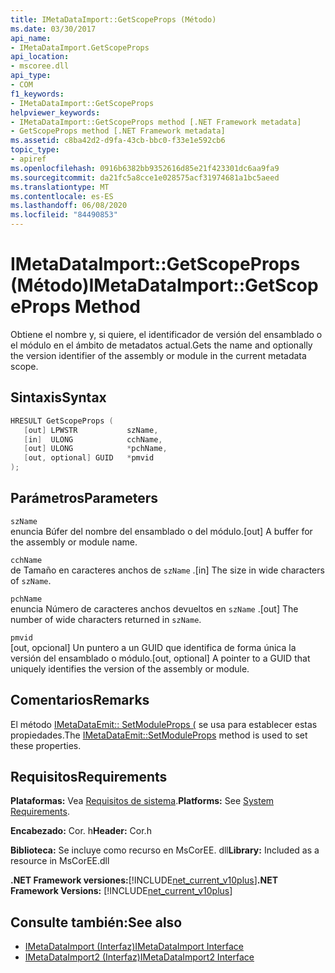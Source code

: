 ```yaml
---
title: IMetaDataImport::GetScopeProps (Método)
ms.date: 03/30/2017
api_name:
- IMetaDataImport.GetScopeProps
api_location:
- mscoree.dll
api_type:
- COM
f1_keywords:
- IMetaDataImport::GetScopeProps
helpviewer_keywords:
- IMetaDataImport::GetScopeProps method [.NET Framework metadata]
- GetScopeProps method [.NET Framework metadata]
ms.assetid: c8ba42d2-d9fa-43cb-bbc0-f33e1e592cb6
topic_type:
- apiref
ms.openlocfilehash: 0916b6382bb9352616d85e21f423301dc6aa9fa9
ms.sourcegitcommit: da21fc5a8cce1e028575acf31974681a1bc5aeed
ms.translationtype: MT
ms.contentlocale: es-ES
ms.lasthandoff: 06/08/2020
ms.locfileid: "84490853"
---
```

# <a name="imetadataimportgetscopeprops-method"></a><span data-ttu-id="53954-102">IMetaDataImport::GetScopeProps (Método)</span><span class="sxs-lookup"><span data-stu-id="53954-102">IMetaDataImport::GetScopeProps Method</span></span>
<span data-ttu-id="53954-103">Obtiene el nombre y, si quiere, el identificador de versión del ensamblado o el módulo en el ámbito de metadatos actual.</span><span class="sxs-lookup"><span data-stu-id="53954-103">Gets the name and optionally the version identifier of the assembly or module in the current metadata scope.</span></span>  
  
## <a name="syntax"></a><span data-ttu-id="53954-104">Sintaxis</span><span class="sxs-lookup"><span data-stu-id="53954-104">Syntax</span></span>  
  
```cpp  
HRESULT GetScopeProps (  
   [out] LPWSTR           szName,  
   [in]  ULONG            cchName,  
   [out] ULONG            *pchName,  
   [out, optional] GUID   *pmvid  
);  
```  
  
## <a name="parameters"></a><span data-ttu-id="53954-105">Parámetros</span><span class="sxs-lookup"><span data-stu-id="53954-105">Parameters</span></span>  
 `szName`  
 <span data-ttu-id="53954-106">enuncia Búfer del nombre del ensamblado o del módulo.</span><span class="sxs-lookup"><span data-stu-id="53954-106">[out] A buffer for the assembly or module name.</span></span>  
  
 `cchName`  
 <span data-ttu-id="53954-107">de Tamaño en caracteres anchos de `szName` .</span><span class="sxs-lookup"><span data-stu-id="53954-107">[in] The size in wide characters of `szName`.</span></span>  
  
 `pchName`  
 <span data-ttu-id="53954-108">enuncia Número de caracteres anchos devueltos en `szName` .</span><span class="sxs-lookup"><span data-stu-id="53954-108">[out] The number of wide characters returned in `szName`.</span></span>  
  
 `pmvid`  
 <span data-ttu-id="53954-109">[out, opcional] Un puntero a un GUID que identifica de forma única la versión del ensamblado o módulo.</span><span class="sxs-lookup"><span data-stu-id="53954-109">[out, optional] A pointer to a GUID that uniquely identifies the version of the assembly or module.</span></span>  
  
## <a name="remarks"></a><span data-ttu-id="53954-110">Comentarios</span><span class="sxs-lookup"><span data-stu-id="53954-110">Remarks</span></span>  
 <span data-ttu-id="53954-111">El método [IMetaDataEmit:: SetModuleProps (](imetadataemit-setmoduleprops-method.md) se usa para establecer estas propiedades.</span><span class="sxs-lookup"><span data-stu-id="53954-111">The [IMetaDataEmit::SetModuleProps](imetadataemit-setmoduleprops-method.md) method is used to set these properties.</span></span>  
  
## <a name="requirements"></a><span data-ttu-id="53954-112">Requisitos</span><span class="sxs-lookup"><span data-stu-id="53954-112">Requirements</span></span>  
 <span data-ttu-id="53954-113">**Plataformas:** Vea [Requisitos de sistema](../../get-started/system-requirements.md).</span><span class="sxs-lookup"><span data-stu-id="53954-113">**Platforms:** See [System Requirements](../../get-started/system-requirements.md).</span></span>  
  
 <span data-ttu-id="53954-114">**Encabezado:** Cor. h</span><span class="sxs-lookup"><span data-stu-id="53954-114">**Header:** Cor.h</span></span>  
  
 <span data-ttu-id="53954-115">**Biblioteca:** Se incluye como recurso en MsCorEE. dll</span><span class="sxs-lookup"><span data-stu-id="53954-115">**Library:** Included as a resource in MsCorEE.dll</span></span>  
  
 <span data-ttu-id="53954-116">**.NET Framework versiones:**[!INCLUDE[net_current_v10plus](../../../../includes/net-current-v10plus-md.md)]</span><span class="sxs-lookup"><span data-stu-id="53954-116">**.NET Framework Versions:** [!INCLUDE[net_current_v10plus](../../../../includes/net-current-v10plus-md.md)]</span></span>  
  
## <a name="see-also"></a><span data-ttu-id="53954-117">Consulte también:</span><span class="sxs-lookup"><span data-stu-id="53954-117">See also</span></span>

- [<span data-ttu-id="53954-118">IMetaDataImport (Interfaz)</span><span class="sxs-lookup"><span data-stu-id="53954-118">IMetaDataImport Interface</span></span>](imetadataimport-interface.md)
- [<span data-ttu-id="53954-119">IMetaDataImport2 (Interfaz)</span><span class="sxs-lookup"><span data-stu-id="53954-119">IMetaDataImport2 Interface</span></span>](imetadataimport2-interface.md)
